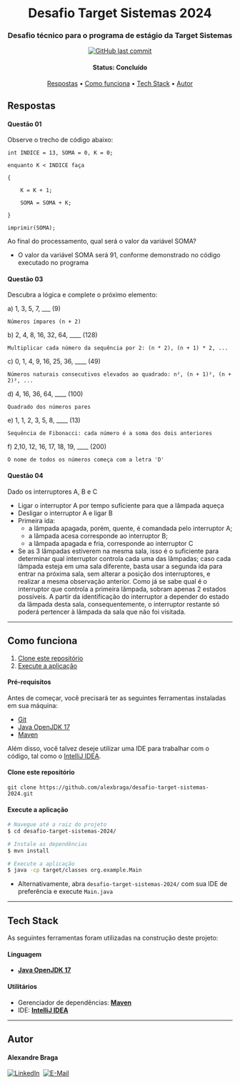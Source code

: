 <h1 align="center">
  Desafio Target Sistemas 2024
</h1>

<h3 align="center">
  Desafio técnico para o programa de estágio da Target Sistemas
</h3>

<p align="center">
  <a href="https://github.com/alexbraga/desafio-target-sistemas-2024/commits/master"><img alt="GitHub last commit" src="https://img.shields.io/github/last-commit/alexbraga/desafio-target-sistemas-2024"></a>
</p>

<h4 align="center">
	 Status: Concluído
</h4>

<p align="center">
 <a href="#respostas">Respostas</a> •
 <a href="#como-funciona">Como funciona</a> •
 <a href="#tech-stack">Tech Stack</a> •
 <a href="#autor">Autor</a> <!--•
 <a href="#license">License</a> -->
</p>

## Respostas

#### Questão 01

Observe o trecho de código abaixo:

 	int INDICE = 13, SOMA = 0, K = 0;

 	enquanto K < INDICE faça

	{

		K = K + 1;

		SOMA = SOMA + K;

	}

 	imprimir(SOMA);

Ao final do processamento, qual será o valor da variável SOMA?

- O valor da variável SOMA será 91, conforme demonstrado no código executado no programa

#### Questão 03

Descubra a lógica e complete o próximo elemento:

a) 1, 3, 5, 7, ___ (9)

`Números ímpares (n + 2)`

b) 2, 4, 8, 16, 32, 64, ____ (128)

`Multiplicar cada número da sequência por 2: (n * 2), (n + 1) * 2, ...`

c) 0, 1, 4, 9, 16, 25, 36, ____ (49)

`Números naturais consecutivos elevados ao quadrado: n², (n + 1)², (n + 2)², ...`

d) 4, 16, 36, 64, ____ (100)

`Quadrado dos números pares`

e) 1, 1, 2, 3, 5, 8, ____ (13)

`Sequência de Fibonacci: cada número é a soma dos dois anteriores`

f) 2,10, 12, 16, 17, 18, 19, ____ (200)

`O nome de todos os números começa com a letra 'D'`

#### Questão 04

Dado os interruptores A, B e C
- Ligar o interruptor A por tempo suficiente para que a lâmpada aqueça
- Desligar o interruptor A e ligar B
- Primeira ida:
  - a lâmpada apagada, porém, quente, é comandada pelo interruptor A;
  - a lâmpada acesa corresponde ao interruptor B;
  - a lâmpada apagada e fria, corresponde ao interruptor C
- Se as 3 lâmpadas estiverem na mesma sala, isso é o suficiente para determinar qual interruptor controla cada uma das lâmpadas; caso cada lâmpada esteja em uma sala diferente, basta usar a segunda ida para entrar na próxima sala, sem alterar a posição dos interruptores, e realizar a mesma observação anterior. Como já se sabe qual é o interruptor que controla a primeira lâmpada, sobram apenas 2 estados possíveis. A partir da identificação do interruptor a depender do estado da lâmpada desta sala, consequentemente, o interruptor restante só poderá pertencer à lâmpada da sala que não foi visitada.

---

## Como funciona

1. <a href="#clone-this-repository">Clone este repositório</a>
2. <a href="#running-the-application">Execute a aplicação</a>

#### Pré-requisitos

Antes de começar, você precisará ter as seguintes ferramentas instaladas em sua máquina:

- [Git](https://git-scm.com)
- [Java OpenJDK 17](https://www.oracle.com/java/technologies/downloads/)
- [Maven](https://maven.apache.org/)

Além disso, você talvez deseje utilizar uma IDE para trabalhar com o código, tal como o
[IntelliJ IDEA](https://www.jetbrains.com/idea/).

#### Clone este repositório

```
git clone https://github.com/alexbraga/desafio-target-sistemas-2024.git
```

#### Execute a aplicação

```bash
# Navegue até a raiz do projeto
$ cd desafio-target-sistemas-2024/

# Instale as dependências
$ mvn install

# Execute a aplicação
$ java -cp target/classes org.example.Main
```

- Alternativamente, abra `desafio-target-sistemas-2024/` com sua IDE de preferência e execute `Main.java`

---

## Tech Stack

As seguintes ferramentas foram utilizadas na construção deste projeto:

#### **Linguagem**

- **[Java OpenJDK 17](https://www.oracle.com/java/technologies/downloads/)**


#### **Utilitários**

- Gerenciador de dependências: **[Maven](https://maven.apache.org/)**
- IDE: **[IntelliJ IDEA](https://www.jetbrains.com/idea/)**

---

## Autor

<h4>Alexandre Braga</h4>

<div>
<a href="https://www.linkedin.com/in/alexgbraga/" target="_blank"><img src="https://img.shields.io/badge/-LinkedIn-blue?style=for-the-badge&logo=Linkedin&logoColor=white" alt="LinkedIn"></a>&nbsp;
<a href="mailto:contato@alexbraga.com.br" target="_blank"><img src="https://img.shields.io/badge/-email-c14438?style=for-the-badge&logo=Gmail&logoColor=white" alt="E-Mail"></a>
</div>



<!-- ## License

This project is under the [MIT License](./LICENSE). -->

